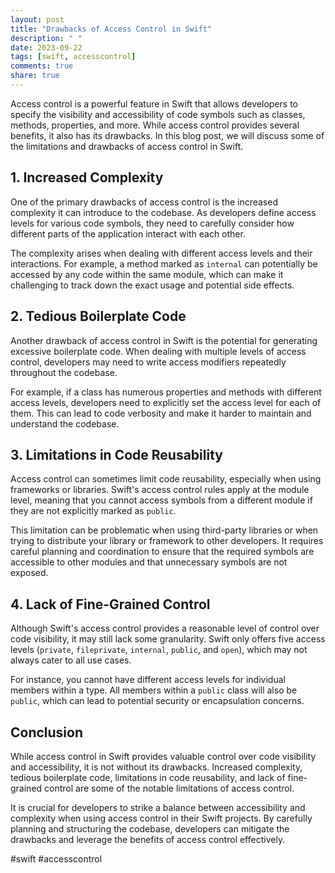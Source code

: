 ```yaml
---
layout: post
title: "Drawbacks of Access Control in Swift"
description: " "
date: 2023-09-22
tags: [swift, accesscontrol]
comments: true
share: true
---
```


Access control is a powerful feature in Swift that allows developers to specify the visibility and accessibility of code symbols such as classes, methods, properties, and more. While access control provides several benefits, it also has its drawbacks. In this blog post, we will discuss some of the limitations and drawbacks of access control in Swift.

## 1. Increased Complexity

One of the primary drawbacks of access control is the increased complexity it can introduce to the codebase. As developers define access levels for various code symbols, they need to carefully consider how different parts of the application interact with each other.

The complexity arises when dealing with different access levels and their interactions. For example, a method marked as `internal` can potentially be accessed by any code within the same module, which can make it challenging to track down the exact usage and potential side effects.

## 2. Tedious Boilerplate Code

Another drawback of access control in Swift is the potential for generating excessive boilerplate code. When dealing with multiple levels of access control, developers may need to write access modifiers repeatedly throughout the codebase.

For example, if a class has numerous properties and methods with different access levels, developers need to explicitly set the access level for each of them. This can lead to code verbosity and make it harder to maintain and understand the codebase.

## 3. Limitations in Code Reusability

Access control can sometimes limit code reusability, especially when using frameworks or libraries. Swift's access control rules apply at the module level, meaning that you cannot access symbols from a different module if they are not explicitly marked as `public`.

This limitation can be problematic when using third-party libraries or when trying to distribute your library or framework to other developers. It requires careful planning and coordination to ensure that the required symbols are accessible to other modules and that unnecessary symbols are not exposed.

## 4. Lack of Fine-Grained Control

Although Swift's access control provides a reasonable level of control over code visibility, it may still lack some granularity. Swift only offers five access levels (`private`, `fileprivate`, `internal`, `public`, and `open`), which may not always cater to all use cases.

For instance, you cannot have different access levels for individual members within a type. All members within a `public` class will also be `public`, which can lead to potential security or encapsulation concerns.

## Conclusion

While access control in Swift provides valuable control over code visibility and accessibility, it is not without its drawbacks. Increased complexity, tedious boilerplate code, limitations in code reusability, and lack of fine-grained control are some of the notable limitations of access control.

It is crucial for developers to strike a balance between accessibility and complexity when using access control in their Swift projects. By carefully planning and structuring the codebase, developers can mitigate the drawbacks and leverage the benefits of access control effectively.

#swift #accesscontrol
